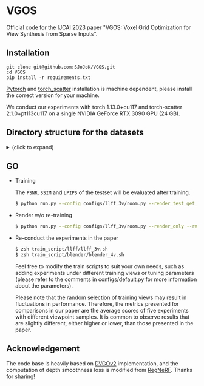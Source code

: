 # VGOS

Official code for the IJCAI 2023 paper "VGOS: Voxel Grid Optimization for View Synthesis from Sparse Inputs".

## Installation

```
git clone git@github.com:SJoJoK/VGOS.git
cd VGOS
pip install -r requirements.txt
```

[Pytorch](https://pytorch.org/) and [torch_scatter](https://github.com/rusty1s/pytorch_scatter) installation is machine dependent, please install the correct version for your machine. 

We conduct our experiments with torch 1.13.0+cu117 and torch-scatter 2.1.0+pt113cu117 on a single NVIDIA GeForce RTX 3090 GPU (24 GB).


## Directory structure for the datasets

<details>
  <summary> (click to expand) </summary>
    
    data
    ├── nerf_synthetic     # Link: https://drive.google.com/drive/folders/128yBriW1IG_3NJ5Rp7APSTZsJqdJdfc1
    │   └── [chair|drums|ficus|hotdog|lego|materials|mic|ship]
    │       ├── [train|val|test]
    │       │   └── r_*.png
    │       └── transforms_[train|val|test].json
    │
    └── nerf_llff_data     # Link: https://drive.google.com/drive/folders/14boI-o5hGO9srnWaaogTU5_ji7wkX2S7
        └── [fern|flower|fortress|horns|leaves|orchids|room|trex]
            ├── poses_bounds.npy
            └── [images_2|images_4]

</details>

## GO

- Training

  The `PSNR`, `SSIM` and `LPIPS` of the testset will be evaluated after training.

  ```zsh
  $ python run.py --config configs/llff_3v/room.py --render_test_get_metric
  ```

- Render w/o re-training

  ```zsh
  $ python run.py --config configs/llff_3v/room.py --render_only --render_video
  ```
- Re-conduct the experiments in the paper

  ```zsh
  $ zsh train_script/llff/llff_3v.sh
  $ zsh train_script/blender/blender_4v.sh
  ```

  Feel free to modify the train scripts to suit your own needs, such as adding experiments under different training views or tuning parameters (please refer to the comments in configs/default.py for more information about the parameters).
  
  Please note that the random selection of training views may result in fluctuations in performance. Therefore, the metrics presented for comparisons in our paper are the average scores of five experiments with different viewpoint samples. It is common to observe results that are slightly different, either higher or lower, than those presented in the paper.
## Acknowledgement

The code base is heavily based on [DVGOv2](https://github.com/sunset1995/DirectVoxGO) implementation, and the computation of depth smoothness loss is modified from [RegNeRF](https://github.com/google-research/google-research/tree/master/regnerf). Thanks for sharing!